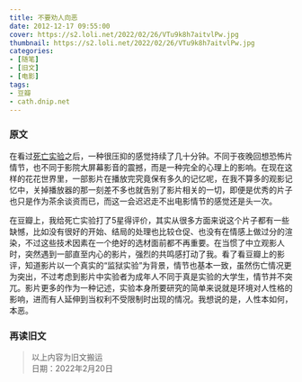 ```yaml
---
title: 不要劝人向恶
date: 2012-12-17 09:55:00
cover: https://s2.loli.net/2022/02/26/VTu9k8h7aitvlPw.jpg
thumbnail: https://s2.loli.net/2022/02/26/VTu9k8h7aitvlPw.jpg
categories:
- [随笔]
- [旧文]
- [电影]
tags:
- 豆瓣
- cath.dnip.net
---
```

### 原文
在看过[死亡实验](http://movie.douban.com/subject/1299510/)之后，一种很压抑的感觉持续了几十分钟。不同于夜晚回想恐怖片情节，也不同于影院大屏幕影音的震撼，而是一种完全的心理上的影响。在现在这样的花花世界里，一部影片在播放完究竟保有多久的记忆呢，在我不算多的观影记忆中，关掉播放器的那一刻差不多也就告别了影片相关的一切，即便是优秀的片子也只是作为茶余谈资而已，而这一会迟迟走不出电影情节的感觉还是头一次。

<!--more-->

在豆瓣上，我给死亡实验打了5星得评价，其实从很多方面来说这个片子都有一些缺憾，比如没有很好的开始、结局的处理也比较仓促、也没有在情感上做过分的渲染，不过这些技术因素在一个绝好的选材面前都不再重要。在当惯了中立观影人时，突然遇到一部直至内心的影片，强烈的共鸣感打动了我。看了看豆瓣上的影评，知道影片以一个真实的“监狱实验”为背景，情节也基本一致，虽然伤亡情况更为突出，不过考虑到影片中实验者为成年人不同于真是实验的大学生，情节并不突兀。影片更多的作为一种记述，实验本身所要研究的简单来说就是环境对人性格的影响，进而有人延伸到当权利不受限制时出现的情况。我想说的是，人性本如何，本恶。

### 再读旧文
> 以上内容为旧文搬运  
> 日期：2022年2月20日